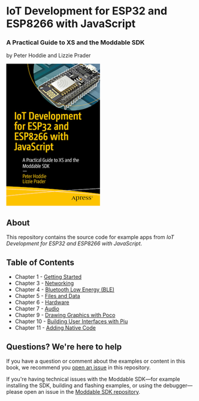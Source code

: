 # IoT Development for ESP32 and ESP8266 with JavaScript
### A Practical Guide to XS and the Moddable SDK

by Peter Hoddie and Lizzie Prader

![Book cover](./images/cover.jpg)

## About

This repository contains the source code for example apps from *IoT Development for ESP32 and ESP8266 with JavaScript*.

## Table of Contents

* Chapter 1 - [Getting Started](./ch1-gettingstarted)
* Chapter 3 - [Networking](./ch3-network)
* Chapter 4 - [Bluetooth Low Energy (BLE)](./ch4-ble)
* Chapter 5 - [Files and Data](./ch5-files)
* Chapter 6 - [Hardware](./ch6-hardware)
* Chapter 7 - [Audio](./ch7-audio)
* Chapter 9 - [Drawing Graphics with Poco](./ch9-poco)
* Chapter 10 - [Building User Interfaces with Piu](./ch10-piu)
* Chapter 11 - [Adding Native Code](./ch11-native)

## Questions? We're here to help

If you have a question or comment about the examples or content in this book, we recommend you [open an issue](https://github.com/Moddable-OpenSource/iot-product-dev-book/issues) in this repository.

If you're having technical issues with the Moddable SDK—for example installing the SDK, building and flashing examples, or using the debugger—please open an issue in the [Moddable SDK repository](https://github.com/Moddable-OpenSource/moddable/).